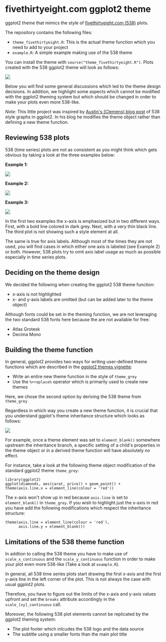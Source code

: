 # fivethirtyeight.com ggplot2 theme

ggplot2 theme that mimics the style of [fivethirtyeight.com (538)](http://fivethirtyeight.com/) plots. 

The repository contains the following files:

* `theme_fivethirtyeight.R`: This is the actual theme  function which you need to add to your project
* `example.R`: A simple example making use of the 538 theme

You can install the theme with `source("theme_fivethirtyeight.R")`. Plots created with the 538 ggplot2 theme will look as follows:

![](figures/mlb_trades_2000_2012.png)

Below you will find some general discussions which led to the theme design decisions. In addition, we highlight some aspects which cannot be modified with the ggplot2 theming system but which should be changed in order to make your plots even more 538-like.

_Note:_ This little project was inspired by [Austin's (Clemens) blog post](http://austinclemens.com/blog/2014/07/03/fivethirtyeight-com-style-graphs-in-ggplot2/) of 538 style graphs in ggplot2. In his blog he modifies the theme object rather than defining a new theme function.

## Reviewing 538 plots

538 (time series) plots are not as consistent as you might think which gets obvious by taking a look at the three examples below:

**Example 1:**

![](figures/keri-feature-clusterluck.png)

**Example 2:**

![](figures/silver-feature-lebron-chart1.png)

**Example 3:**

![](figures/morris-feature-messitired-2.png)

In the first two examples the x-axis is emphasized but in two different ways. First, with a bold line colored in dark grey. Next, with a very thin black line. The third plot is not showing such a style element at all. 

The same is true for axis labels. Although most of the times they are not used, you will find cases in which either one axis is labeled (see Example 2) or both. However, 538 plots try to omit axis label usage as much as possible especially in time series plots.

## Deciding on the theme design

We decided the following when creating the ggplot2 538 theme function:

* x-axis is not highlighted
* x- and y-axis labels are omitted (but can be added later to the theme object)

Although fonts could be set in the theming function, we are not leveraging the two standard 538 fonts here because the are not available for free:

* Atlas Grotesk
* Decima Mono


## Building the theme function

In general, ggplot2 provides two ways for writing user-defined theme functions which are described in the [ggplot2 themes vignette](http://docs.ggplot2.org/dev/vignettes/themes.html):

* Write an entire new theme function in the style of `theme_grey`
* Use the  `%+replace%` operator which is primarily used to create new themes

Here, we chose the second option by deriving the 538 theme from `theme_grey` 

Regardless in which way you create a new theme function, it is crucial that you understand ggplot's theme inheritance structure which looks as follows:

![](figures/inheritance.png)

For example, once a theme element was set to `element_blank()` somewhere upstream the inheritance branch, a specific setting of a child's properties in the theme object or in a derived theme function will have absolutely no effect. 

For instance, take a look at the following theme object modification of the standard ggplot2 theme `theme_grey`:

    library(ggplot2)
    ggplot(diamonds, aes(carat, price)) + geom_point() +
    theme(axis.line.x = element_line(colour = 'red'))
    
The x-axis won't show up in red because `axis.line` is set to `element_blank()` in `theme_grey`. If you wish to highlight just the x-axis in red you have add the following modifications which respect the inheritance structure:

    theme(axis.line = element_line(colour = 'red'),
          axis.line.y = element_blank())

## Limitations of the 538 theme function

In addtion to calling the 538 theme you have to make use of `scale_x_continuous` and the `scale_y_continuous` function in order to make your plot even more 538-like (Take a look at `example.R`). 

In general, all 538 time series plots start drawing the first x-axis and the first y-axis line in the left corner of the plot. This is not always the case with usual ggplot2 plots. 

Therefore, you have to figure out the limits of the x-axis and y-axis values upfront and set the `breaks` attribute accordingly in the `scale_[xy]_continuous` call. 

Moreover, the following 538 plot elements cannot be replicated by the ggplot2 theming system:

* The plot footer which inlcudes the 538 logo and the data source
* The subtitle using a smaller fonts than the main plot title






